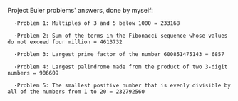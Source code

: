 Project Euler problems' answers, done by myself:
  
      ·Problem 1: Multiples of 3 and 5 below 1000 = 233168
  
      ·Problem 2: Sum of the terms in the Fibonacci sequence whose values do not exceed four million = 4613732
      
      ·Problem 3: Largest prime factor of the number 600851475143 = 6857
      
      ·Problem 4: Largest palindrome made from the product of two 3-digit numbers = 906609
      
      ·Problem 5: The smallest positive number that is evenly divisible by all of the numbers from 1 to 20 = 232792560
